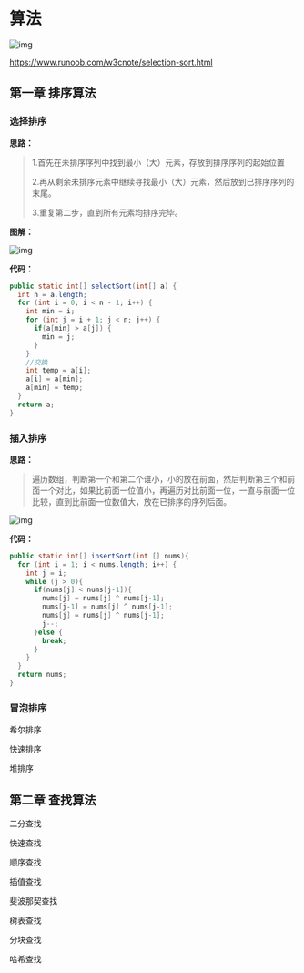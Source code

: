 # 算法

![img](https://www.runoob.com/wp-content/uploads/2019/03/sort.png)

https://www.runoob.com/w3cnote/selection-sort.html

## 第一章 排序算法

### 选择排序

**思路：**

> 1.首先在未排序序列中找到最小（大）元素，存放到排序序列的起始位置
>
> 2.再从剩余未排序元素中继续寻找最小（大）元素，然后放到已排序序列的末尾。
>
> 3.重复第二步，直到所有元素均排序完毕。

**图解：**

![img](https://www.runoob.com/wp-content/uploads/2019/03/selectionSort.gif)

**代码：**

```java
public static int[] selectSort(int[] a) {
  int n = a.length;
  for (int i = 0; i < n - 1; i++) {
    int min = i;
    for (int j = i + 1; j < n; j++) {
      if(a[min] > a[j]) {
        min = j;
      }
    }
    //交换
    int temp = a[i];
    a[i] = a[min];
    a[min] = temp;
  }
  return a;
}
```



### 插入排序

**思路：**

> 遍历数组，判断第一个和第二个谁小，小的放在前面，然后判断第三个和前面一个对比，如果比前面一位值小，再遍历对比前面一位，一直与前面一位比较，直到比前面一位数值大，放在已排序的序列后面。

![img](https://www.runoob.com/wp-content/uploads/2019/03/insertionSort.gif)

**代码：**

```java
public static int[] insertSort(int [] nums){
  for (int i = 1; i < nums.length; i++) {
    int j = i;
    while (j > 0){
      if(nums[j] < nums[j-1]){
        nums[j] = nums[j] ^ nums[j-1];
        nums[j-1] = nums[j] ^ nums[j-1];
        nums[j] = nums[j] ^ nums[j-1];
        j--;
      }else {
        break;
      }
    }
  }
  return nums;
}
```



### 冒泡排序

希尔排序

快速排序

堆排序

## 第二章 查找算法

二分查找

快速查找

顺序查找

插值查找

斐波那契查找

树表查找

分块查找

哈希查找 
